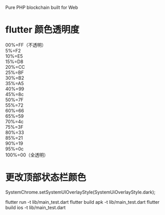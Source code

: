 
Pure PHP blockchain built for Web


# flutter 颜色透明度

00%=FF（不透明）<br>
5%=F2 <br>
10%=E5 <br>
15%=D8 <br>
20%=CC <br>
25%=BF <br>
30%=B2 <br>
35%=A5 <br>
40%=99 <br>
45%=8c <br>
50%=7F <br>
55%=72 <br>
60%=66 <br>
65%=59 <br>
70%=4c <br>
75%=3F <br>
80%=33 <br>
85%=21 <br>
90%=19 <br>
95%=0c <br>
100%=00（全透明）<br>


# 更改顶部状态栏颜色
SystemChrome.setSystemUIOverlayStyle(SystemUiOverlayStyle.dark);


flutter run -t lib/main_test.dart
flutter build apk -t lib/main_test.dart
flutter build ios -t lib/main_test.dart